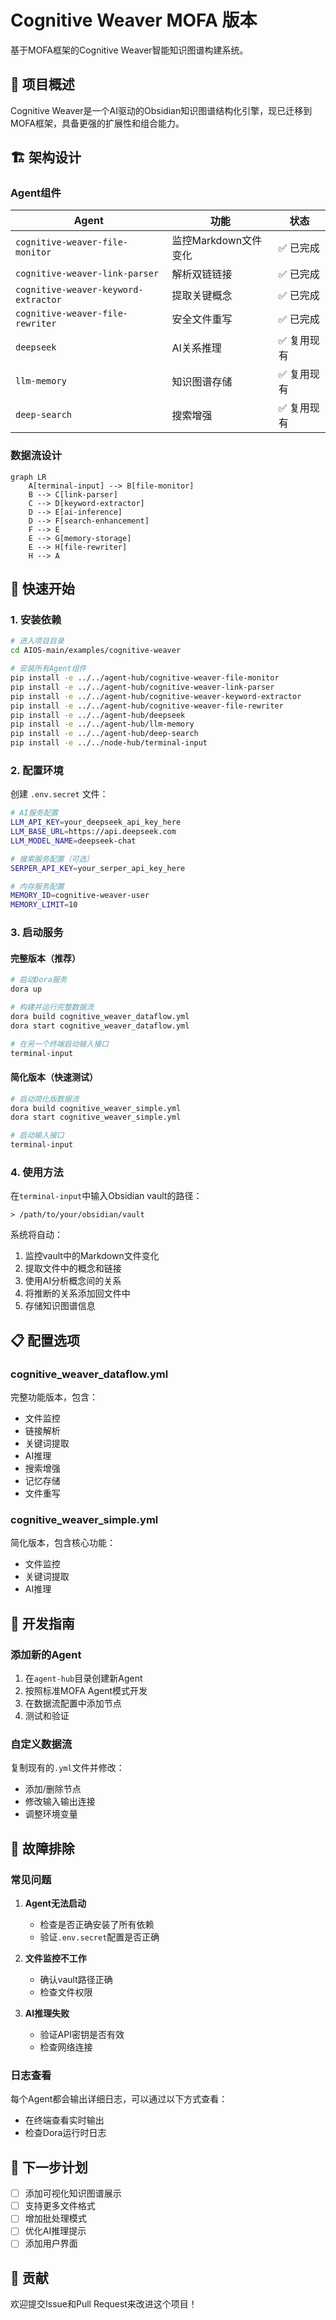 # Cognitive Weaver MOFA 版本

基于MOFA框架的Cognitive Weaver智能知识图谱构建系统。

## 🎯 项目概述

Cognitive Weaver是一个AI驱动的Obsidian知识图谱结构化引擎，现已迁移到MOFA框架，具备更强的扩展性和组合能力。

## 🏗️ 架构设计

### Agent组件

| Agent | 功能 | 状态 |
|-------|------|------|
| `cognitive-weaver-file-monitor` | 监控Markdown文件变化 | ✅ 已完成 |
| `cognitive-weaver-link-parser` | 解析双链链接 | ✅ 已完成 |
| `cognitive-weaver-keyword-extractor` | 提取关键概念 | ✅ 已完成 |
| `cognitive-weaver-file-rewriter` | 安全文件重写 | ✅ 已完成 |
| `deepseek` | AI关系推理 | ✅ 复用现有 |
| `llm-memory` | 知识图谱存储 | ✅ 复用现有 |
| `deep-search` | 搜索增强 | ✅ 复用现有 |

### 数据流设计

```mermaid
graph LR
    A[terminal-input] --> B[file-monitor]
    B --> C[link-parser]
    C --> D[keyword-extractor]
    D --> E[ai-inference]
    D --> F[search-enhancement]
    F --> E
    E --> G[memory-storage]
    E --> H[file-rewriter]
    H --> A
```

## 🚀 快速开始

### 1. 安装依赖

```bash
# 进入项目目录
cd AIOS-main/examples/cognitive-weaver

# 安装所有Agent组件
pip install -e ../../agent-hub/cognitive-weaver-file-monitor
pip install -e ../../agent-hub/cognitive-weaver-link-parser
pip install -e ../../agent-hub/cognitive-weaver-keyword-extractor
pip install -e ../../agent-hub/cognitive-weaver-file-rewriter
pip install -e ../../agent-hub/deepseek
pip install -e ../../agent-hub/llm-memory
pip install -e ../../agent-hub/deep-search
pip install -e ../../node-hub/terminal-input
```

### 2. 配置环境

创建 `.env.secret` 文件：

```bash
# AI服务配置
LLM_API_KEY=your_deepseek_api_key_here
LLM_BASE_URL=https://api.deepseek.com
LLM_MODEL_NAME=deepseek-chat

# 搜索服务配置（可选）
SERPER_API_KEY=your_serper_api_key_here

# 内存服务配置
MEMORY_ID=cognitive-weaver-user
MEMORY_LIMIT=10
```

### 3. 启动服务

#### 完整版本（推荐）
```bash
# 启动Dora服务
dora up

# 构建并运行完整数据流
dora build cognitive_weaver_dataflow.yml
dora start cognitive_weaver_dataflow.yml

# 在另一个终端启动输入接口
terminal-input
```

#### 简化版本（快速测试）
```bash
# 启动简化版数据流
dora build cognitive_weaver_simple.yml
dora start cognitive_weaver_simple.yml

# 启动输入接口
terminal-input
```

### 4. 使用方法

在`terminal-input`中输入Obsidian vault的路径：

```
> /path/to/your/obsidian/vault
```

系统将自动：
1. 监控vault中的Markdown文件变化
2. 提取文件中的概念和链接
3. 使用AI分析概念间的关系
4. 将推断的关系添加回文件中
5. 存储知识图谱信息

## 📋 配置选项

### cognitive_weaver_dataflow.yml
完整功能版本，包含：
- 文件监控
- 链接解析
- 关键词提取
- AI推理
- 搜索增强
- 记忆存储
- 文件重写

### cognitive_weaver_simple.yml
简化版本，包含核心功能：
- 文件监控
- 关键词提取
- AI推理

## 🔧 开发指南

### 添加新的Agent

1. 在`agent-hub`目录创建新Agent
2. 按照标准MOFA Agent模式开发
3. 在数据流配置中添加节点
4. 测试和验证

### 自定义数据流

复制现有的`.yml`文件并修改：
- 添加/删除节点
- 修改输入输出连接
- 调整环境变量

## 🐛 故障排除

### 常见问题

1. **Agent无法启动**
   - 检查是否正确安装了所有依赖
   - 验证`.env.secret`配置是否正确

2. **文件监控不工作**
   - 确认vault路径正确
   - 检查文件权限

3. **AI推理失败**
   - 验证API密钥是否有效
   - 检查网络连接

### 日志查看

每个Agent都会输出详细日志，可以通过以下方式查看：
- 在终端查看实时输出
- 检查Dora运行时日志

## 🎉 下一步计划

- [ ] 添加可视化知识图谱展示
- [ ] 支持更多文件格式
- [ ] 增加批处理模式
- [ ] 优化AI推理提示
- [ ] 添加用户界面

## 🤝 贡献

欢迎提交Issue和Pull Request来改进这个项目！
